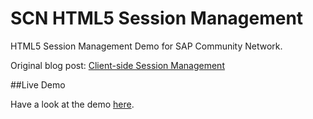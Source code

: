 SCN HTML5 Session Management
========

HTML5 Session Management Demo for SAP Community Network. 

Original blog post: [Client-side Session Management](http://scn.sap.com/community/developer-center/front-end/blog/2013/07/25/client-side-session-management)

##Live Demo

Have a look at the demo [here](http://neko36.github.io/SCN_CSSH/input.html).


